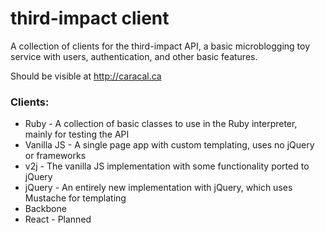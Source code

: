 # third-impact client

A collection of clients for the third-impact API, a basic microblogging toy service with users, authentication, and other basic features.

Should be visible at http://caracal.ca

### Clients:

* Ruby - A collection of basic classes to use in the Ruby interpreter, mainly for testing the API
* Vanilla JS - A single page app with custom templating, uses no jQuery or frameworks
* v2j - The vanilla JS implementation with some functionality ported to jQuery
* jQuery - An entirely new implementation with jQuery, which uses Mustache for templating
* Backbone
* React - Planned
